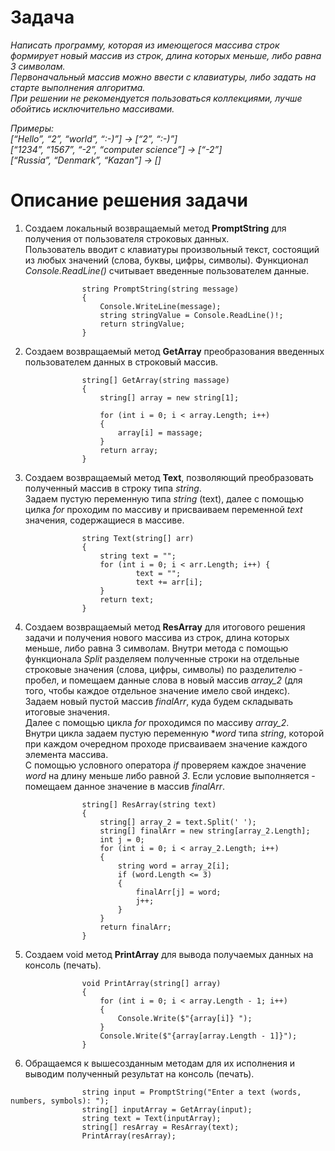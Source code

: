 # Задача

*Написать программу, которая из имеющегося массива строк формирует новый массив из строк, длина которых меньше, либо равна 3 символам.   
Первоначальный массив можно ввести с клавиатуры, либо задать на старте выполнения алгоритма.   
При решении не рекомендуется пользоваться коллекциями, лучше обойтись исключительно массивами.*

*Примеры:  
[“Hello”, “2”, “world”, “:-)”] → [“2”, “:-)”]  
[“1234”, “1567”, “-2”, “computer science”] → [“-2”]  
[“Russia”, “Denmark”, “Kazan”] → []*


# Описание решения задачи

1. Создаем локальный возвращаемый метод **PromptString** для получения от пользователя строковых данных.  
Пользователь вводит с клавиатуры произвольный текст, состоящий из любых значений (слова, буквы, цифры, символы). Функционал *Console.ReadLine()* считывает введенные пользователем данные.

```
                string PromptString(string message)
                {
                    Console.WriteLine(message);
                    string stringValue = Console.ReadLine()!;
                    return stringValue;
                }
```

2. Создаем возвращаемый метод **GetArray** преобразования введенных пользователем данных в строковый массив.

```
                string[] GetArray(string massage)
                {
                    string[] array = new string[1];

                    for (int i = 0; i < array.Length; i++)
                    {
                        array[i] = massage;
                    }
                    return array;
                }
```

3. Создаем возвращаемый метод **Text**, позволяющий преобразовать полученный массив в строку типа *string*.  
Задаем пустую переменную типа *string* (text), далее с помощью цилка *for* проходим по массиву и присваиваем переменной *text* значения, содержащиеся в массиве.

```
                string Text(string[] arr)
                {
                    string text = "";  
                    for (int i = 0; i < arr.Length; i++) {
                            text = "";
                            text += arr[i];
                    }
                    return text;
                }

```

4. Создаем возвращаемый метод **ResArray** для итогового решения задачи и получения нового массива из строк, длина которых меньше, либо равна 3 символам.
Внутри метода с помощью функционала *Split* разделяем полученные строки на отдельные строковые значения (слова, цифры, символы) по разделителю - пробел, и помещаем данные слова в новый массив *array_2* (для того, чтобы каждое отдельное значение имело свой индекс).  
Задаем новый пустой массив *finalArr*, куда будем складывать итоговые значения.  
Далее с помощью цикла *for* проходимся по массиву *array_2*.  
Внутри цикла задаем пустую переменную **word* типа *string*, которой при каждом очередном проходе присваиваем значение каждого элемента массива.  
С помощью условного оператора *if* проверяем каждое значение *word* на длину меньше либо равной *3*.
Если условие выполняется - помещаем данное значение в массив *finalArr*.

```
                string[] ResArray(string text)
                {
                    string[] array_2 = text.Split(' ');
                    string[] finalArr = new string[array_2.Length];
                    int j = 0;
                    for (int i = 0; i < array_2.Length; i++)
                    {  
                        string word = array_2[i];
                        if (word.Length <= 3)
                        {
                            finalArr[j] = word;
                            j++;
                        }   
                    }
                    return finalArr;
                }
```

5. Создаем void метод **PrintArray** для вывода получаемых данных на консоль (печать).

```
                void PrintArray(string[] array)
                {
                    for (int i = 0; i < array.Length - 1; i++)
                    {
                        Console.Write($"{array[i]} ");
                    }
                    Console.Write($"{array[array.Length - 1]}");
                }
```

6. Обращаемся к вышесозданным методам для их исполнения и выводим полученный результат на консоль (печать).

```
                string input = PromptString("Enter a text (words, numbers, symbols): ");
                string[] inputArray = GetArray(input);
                string text = Text(inputArray);
                string[] resArray = ResArray(text);
                PrintArray(resArray);
```
